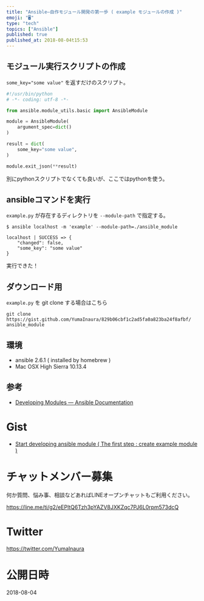 ```yaml
---
title: "Ansible—自作モジュール開発の第一歩 ( example モジュールの作成 )"
emoji: "🖥"
type: "tech"
topics: ["Ansible"]
published: true
published_at: 2018-08-04t15:53
---
```


## モジュール実行スクリプトの作成

`some_key="some value"` を返すだけのスクリプト。

```ansible_module/example.py
#!/usr/bin/python
# -*- coding: utf-8 -*-

from ansible.module_utils.basic import AnsibleModule

module = AnsibleModule(
    argument_spec=dict()
)

result = dict(
    some_key="some value",
)

module.exit_json(**result)
```


別にpythonスクリプトでなくても良いが、ここではpythonを使う。


## ansibleコマンドを実行

`example.py` が存在するディレクトリを `--module-path` で指定する。


```
$ ansible localhost -m 'example' --module-path=./ansible_module

localhost | SUCCESS => {
    "changed": false,
    "some_key": "some value"
}
```

実行できた！


## ダウンロード用

`example.py` を git clone する場合はこちら

```
git clone https://gist.github.com/YumaInaura/829b06cbf1c2ad5fa0a823ba24f8afbf/ ansible_module
```

## 環境

- ansible 2.6.1 ( installed by homebrew )
- Mac OSX High Sierra 10.13.4

## 参考

- [Developing Modules — Ansible Documentation](https://docs.ansible.com/ansible/2.5/dev_guide/developing_modules.html)


# Gist

- [Start developing ansible module ( The first step : create example module )](https://gist.github.com/YumaInaura/829b06cbf1c2ad5fa0a823ba24f8afbf)








<!-- Update From Qiita API -->

# チャットメンバー募集


何か質問、悩み事、相談などあればLINEオープンチャットもご利用ください。

https://line.me/ti/g2/eEPltQ6Tzh3pYAZV8JXKZqc7PJ6L0rpm573dcQ





# Twitter


https://twitter.com/YumaInaura


<!-- Update From Qiita API -->



# 公開日時

2018-08-04
